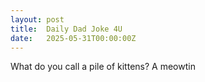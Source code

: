 ```yaml
---
layout: post
title:  Daily Dad Joke 4U
date:   2025-05-31T00:00:00Z
---
```

What do you call a pile of kittens? A meowtin
